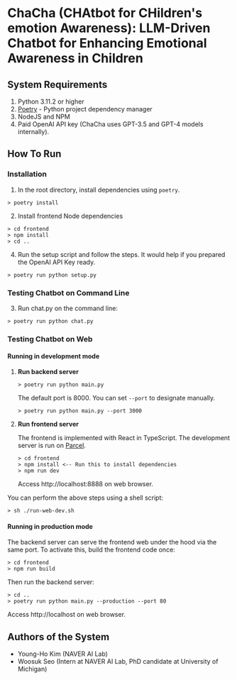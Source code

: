 # ChaCha (CHAtbot for CHildren's emotion Awareness): LLM-Driven Chatbot for Enhancing Emotional Awareness in Children


## System Requirements
1. Python 3.11.2 or higher
2. [Poetry](https://python-poetry.org/docs/) - Python project dependency manager
3. NodeJS and NPM
4. Paid OpenAI API key (ChaCha uses GPT-3.5 and GPT-4 models internally).

## How To Run
### Installation
1. In the root directory, install dependencies using `poetry`.
```shell
> poetry install
```

2. Install frontend Node dependencies
```shell
> cd frontend
> npm install
> cd ..
```

4. Run the setup script and follow the steps. It would help if you prepared the OpenAI API Key ready.
```shell
> poetry run python setup.py
```

### Testing Chatbot on Command Line
3. Run chat.py on the command line:
```shell
> poetry run python chat.py
```

### Testing Chatbot on Web

#### Running in development mode
1. **Run backend server**
    ```shell
    > poetry run python main.py
    ```
    The default port is 8000. You can set `--port` to designate manually.
    ```shell
    > poetry run python main.py --port 3000
    ```
2. **Run frontend server**
   
    The frontend is implemented with React in TypeScript. The development server is run on [Parcel](https://parceljs.org/).
    ```shell
    > cd frontend
    > npm install <-- Run this to install dependencies 
    > npm run dev
    ```
    Access http://localhost:8888 on web browser.

You can perform the above steps using a shell script:
```shell
> sh ./run-web-dev.sh
```


#### Running in production mode

The backend server can serve the frontend web under the hood via the same port.
To activate this, build the frontend code once:

```shell
> cd frontend
> npm run build
```

Then run the backend server:
```shell
> cd ..
> poetry run python main.py --production --port 80
```
Access http://localhost on web browser.

## Authors of the System
* Young-Ho Kim (NAVER AI Lab)
* Woosuk Seo (Intern at NAVER AI Lab, PhD candidate at University of Michigan)

